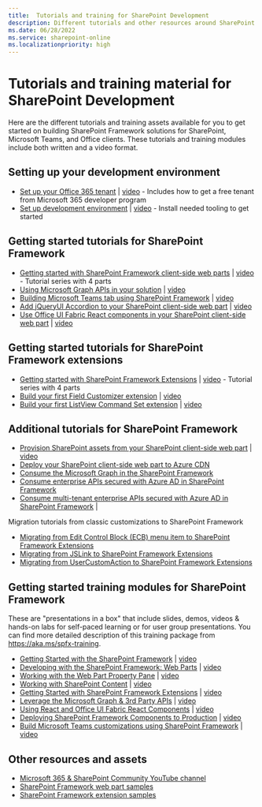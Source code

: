 ```yaml
---
title:  Tutorials and training for SharePoint Development
description: Different tutorials and other resources around SharePoint development.
ms.date: 06/28/2022
ms.service: sharepoint-online
ms.localizationpriority: high
---
```


# Tutorials and training material for SharePoint Development

Here are the different tutorials and training assets available for you to get started on building SharePoint Framework solutions for SharePoint, Microsoft Teams, and Office clients. These tutorials and training modules include both written and a video format.

## Setting up your development environment

- [Set up your Office 365 tenant](/sharepoint/dev/spfx/set-up-your-developer-tenant) | [video](https://www.youtube.com/watch?v=yc1IYgYp7qQ&list=PLR9nK3mnD-OXvSWvS2zglCzz4iplhVrKq) - Includes how to get a free tenant from Microsoft 365 developer program
- [Set up development environment](/sharepoint/dev/spfx/set-up-your-development-environment) | [video](https://www.youtube.com/watch?v=-2-jWsEa2Yw&list=PLR9nK3mnD-OXvSWvS2zglCzz4iplhVrKq&index=2) - Install needed tooling to get started

## Getting started tutorials for SharePoint Framework

- [Getting started with SharePoint Framework client-side web parts](/sharepoint/dev/spfx/web-parts/get-started/build-a-hello-world-web-part) | [video](https://www.youtube.com/watch?v=_O2Re5uRLoo&list=PLR9nK3mnD-OXvSWvS2zglCzz4iplhVrKq&index=3) - Tutorial series with 4 parts
- [Using Microsoft Graph APIs in your solution](/sharepoint/dev/spfx/web-parts/get-started/using-microsoft-graph-apis) | [video](https://www.youtube.com/watch?v=tHzbh5JoC-A&list=PLR9nK3mnD-OXvSWvS2zglCzz4iplhVrKq&index=7)
- [Building Microsoft Teams tab using SharePoint Framework](/sharepoint/dev/spfx/web-parts/get-started/using-web-part-as-ms-teams-tab) | [video](https://www.youtube.com/watch?v=JoTAC2i-XeU&list=PLR9nK3mnD-OXvSWvS2zglCzz4iplhVrKq&index=8)
- [Add jQueryUI Accordion to your SharePoint client-side web part](/sharepoint/dev/spfx/web-parts/get-started/add-jqueryui-accordion-to-web-part) | [video](https://www.youtube.com/watch?v=N0C9azIyiTo&list=PLR9nK3mnD-OXvSWvS2zglCzz4iplhVrKq&index=10)
- [Use Office UI Fabric React components in your SharePoint client-side web part](/sharepoint/dev/spfx/web-parts/get-started/use-fabric-react-components) | [video](https://www.youtube.com/watch?v=kNrYd8nYaZY&list=PLR9nK3mnD-OXvSWvS2zglCzz4iplhVrKq&index=11)


## Getting started tutorials for SharePoint Framework extensions

- [Getting started with SharePoint Framework Extensions](/sharepoint/dev/spfx/extensions/get-started/build-a-hello-world-extension) | [video](https://www.youtube.com/watch?v=DnfRIl2YN8g&list=PLR9nK3mnD-OXtWO5AIIr7nCR3sWutACpV) - Tutorial series with 4 parts
- [Build your first Field Customizer extension](/sharepoint/dev/spfx/extensions/get-started/building-simple-field-customizer) | [video](https://www.youtube.com/watch?v=mBZ7Sq_KfDA&list=PLR9nK3mnD-OXtWO5AIIr7nCR3sWutACpV&index=5)
- [Build your first ListView Command Set extension](/sharepoint/dev/spfx/extensions/get-started/building-simple-cmdset-with-dialog-api) | [video](https://www.youtube.com/watch?v=uaUGtLrNbRA&list=PLR9nK3mnD-OXtWO5AIIr7nCR3sWutACpV&index=6)

## Additional tutorials for SharePoint Framework

- [Provision SharePoint assets from your SharePoint client-side web part](/sharepoint/dev/spfx/web-parts/get-started/provision-sp-assets-from-package) | [video](https://www.youtube.com/watch?v=09uoG6Voeew&list=PLR9nK3mnD-OXvSWvS2zglCzz4iplhVrKq&index=12)
- [Deploy your SharePoint client-side web part to Azure CDN](/sharepoint/dev/spfx/web-parts/get-started/deploy-web-part-to-cdn)
- [Consume the Microsoft Graph in the SharePoint Framework](/sharepoint/dev/spfx/use-aad-tutorial)
- [Consume enterprise APIs secured with Azure AD in SharePoint Framework](/sharepoint/dev/spfx/use-aadhttpclient-enterpriseapi)
- [Consume multi-tenant enterprise APIs secured with Azure AD in SharePoint Framework](/sharepoint/dev/spfx/use-aadhttpclient-enterpriseapi-multitenant) |

Migration tutorials from classic customizations to SharePoint Framework

- [Migrating from Edit Control Block (ECB) menu item to SharePoint Framework Extensions](/sharepoint/dev/spfx/extensions/guidance/migrate-from-ecb-to-spfx-extensions)
- [Migrating from JSLink to SharePoint Framework Extensions](/sharepoint/dev/spfx/extensions/guidance/migrate-from-jslink-to-spfx-extensions)
- [Migrating from UserCustomAction to SharePoint Framework Extensions](/sharepoint/dev/spfx/extensions/guidance/migrate-from-usercustomactions-to-spfx-extensions)

## Getting started training modules for SharePoint Framework

These are "presentations in a box" that include slides, demos, videos & hands-on labs for self-paced learning or for user group presentations. You can find more detailed description of this training package from https://aka.ms/spfx-training.

- [Getting Started with the SharePoint Framework](https://github.com/SharePoint/sp-dev-training-spfx-getting-started) | [video](https://www.youtube.com/watch?v=_Pt5cnU4MpU&index=1&list=PLR9nK3mnD-OV-RPXQ3Lco845qoEy7VJoc)
- [Developing with the SharePoint Framework: Web Parts](https://github.com/SharePoint/sp-dev-training-spfx-web-parts) | [video](https://www.youtube.com/watch?v=m1l_sgSwKek&list=PLR9nK3mnD-OV-RPXQ3Lco845qoEy7VJoc&index=2)
- [Working with the Web Part Property Pane](https://github.com/SharePoint/sp-dev-training-spfx-webpart-proppane) | [video](https://www.youtube.com/watch?v=4QLY6z3RGug&list=PLR9nK3mnD-OV-RPXQ3Lco845qoEy7VJoc)
- [Working with SharePoint Content](https://github.com/SharePoint/sp-dev-training-spfx-spcontent) | [video](https://www.youtube.com/watch?v=0OiC7AzoCVI&list=PLR9nK3mnD-OV-RPXQ3Lco845qoEy7VJoc)
- [Getting Started with SharePoint Framework Extensions](https://github.com/SharePoint/sp-dev-training-spfx-extensions) | [video](https://www.youtube.com/watch?v=85DlxhbIK9I&list=PLR9nK3mnD-OV-RPXQ3Lco845qoEy7VJoc)
- [Leverage the Microsoft Graph & 3rd Party APIs](https://github.com/SharePoint/sp-dev-training-spfx-graph-3rdpartyapis) | [video](https://www.youtube.com/watch?v=0zVtDn0ckBM&list=PLR9nK3mnD-OV-RPXQ3Lco845qoEy7VJoc)
- [Using React and Office UI Fabric React Components](https://github.com/SharePoint/sp-dev-training-spfx-react-fabric) | [video](https://www.youtube.com/watch?v=TlSGdDZmrTM&list=PLR9nK3mnD-OV-RPXQ3Lco845qoEy7VJoc&index=7)
- [Deploying SharePoint Framework Components to Production](https://github.com/SharePoint/sp-dev-training-spfx-deployment) | [video](https://www.youtube.com/watch?v=DLi6ZviEIJ8&list=PLR9nK3mnD-OV-RPXQ3Lco845qoEy7VJoc&index=8)
- [Build Microsoft Teams customizations using SharePoint Framework](https://github.com/SharePoint/sp-dev-training-spfx-teams-dev) | [video](https://www.youtube.com/watch?v=Yfs3-qawJfA&list=PLR9nK3mnD-OV-RPXQ3Lco845qoEy7VJoc&index=9)

## Other resources and assets

- [Microsoft 365 & SharePoint Community YouTube channel](https://aka.ms/spdev-videos)
- [SharePoint Framework web part samples](https://aka.ms/spfx-webparts)
- [SharePoint Framework extension samples](https://aka.ms/spfx-extensions)

